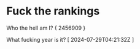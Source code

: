 # Fuck the rankings

Who the hell am I?
{ 2456909 }

What fucking year is it?
[ 2024-07-29T04:21:32Z ]
